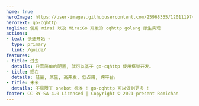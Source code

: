 ```yaml
---
home: true
heroImage: https://user-images.githubusercontent.com/25968335/120111974-8abef880-c139-11eb-99cd-fa928348b198.png
heroText: go-cqhttp
tagline: 使用 mirai 以及 MiraiGo 开发的 cqhttp golang 原生实现
actions:
- text: 快速开始 →
  type: primary
  link: /guide/
features:
- title: 过去
  details: 只需简单的配置, 就可以基于 go-cqhttp 使用框架开发。
- title: 现在
  details: 轻量, 原生, 高并发, 低占用, 跨平台。
- title: 未来
  details: 不局限于 onebot 标准 ! go-cqhttp 可以做到更多 !
footer: CC-BY-SA-4.0 Licensed | Copyright © 2021-present Romichan
---
```

